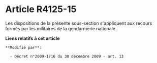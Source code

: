 # Article R4125-15

Les dispositions de la présente sous-section s'appliquent aux recours formés par les militaires de la gendarmerie nationale.

**Liens relatifs à cet article**

	**Modifié par**:

	  - Décret n°2009-1716 du 30 décembre 2009 - art. 13

